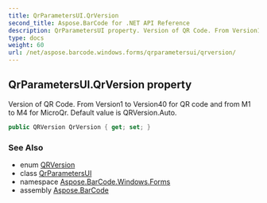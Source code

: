 ```yaml
---
title: QrParametersUI.QrVersion
second_title: Aspose.BarCode for .NET API Reference
description: QrParametersUI property. Version of QR Code. From Version1 to Version40 for QR code and from M1 to M4 for MicroQr. Default value is QRVersion.Auto
type: docs
weight: 60
url: /net/aspose.barcode.windows.forms/qrparametersui/qrversion/
---
```

## QrParametersUI.QrVersion property

Version of QR Code. From Version1 to Version40 for QR code and from M1 to M4 for MicroQr. Default value is QRVersion.Auto.

```csharp
public QRVersion QrVersion { get; set; }
```

### See Also

* enum [QRVersion](../../../aspose.barcode.generation/qrversion/)
* class [QrParametersUI](../)
* namespace [Aspose.BarCode.Windows.Forms](../../qrparametersui/)
* assembly [Aspose.BarCode](../../../)


